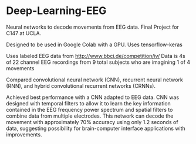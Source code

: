 # Deep-Learning-EEG
Neural networks to decode movements from EEG data. Final Project for C147 at UCLA.

Designed to be used in Google Colab with a GPU. Uses tensorflow-keras

Uses labeled EEG data from http://www.bbci.de/competition/iv/
Data is 4s of 22 channel EEG recordings from 9 total subjects who are imagining 1 of 4 movements

Compared convolutional neural network (CNN), recurrent neural network (RNN), and hybrid convolutional recurrent networks (CRNNs).

Achieved best performance with a CNN adapted to EEG data. CNN was designed with temporal filters to allow it to learn the key information contained in the EEG frequency power spectrum and spatial filters to combine data from multiple electrodes.  This network can decode the movement with approximately 70% accuracy using only 1.2 seconds of data, suggesting possibility for brain-computer interface applications with improvements. 
